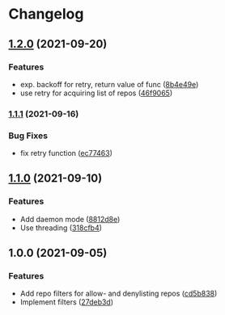 # Changelog

## [1.2.0](https://www.github.com/soerenschneider/git-repo-backup/compare/v1.1.1...v1.2.0) (2021-09-20)


### Features

* exp. backoff for retry, return value of func ([8b4e49e](https://www.github.com/soerenschneider/git-repo-backup/commit/8b4e49e4f0da7907f789223c50729a00bf78075a))
* use retry for acquiring list of repos ([46f9065](https://www.github.com/soerenschneider/git-repo-backup/commit/46f906591c8c94aa5bd6c2c35250da7dc12435ab))

### [1.1.1](https://www.github.com/soerenschneider/git-repo-backup/compare/v1.1.0...v1.1.1) (2021-09-16)


### Bug Fixes

* fix retry function ([ec77463](https://www.github.com/soerenschneider/git-repo-backup/commit/ec774639c987caec08fc9086396d374b1cc9f239))

## [1.1.0](https://www.github.com/soerenschneider/git-repo-backup/compare/v1.0.0...v1.1.0) (2021-09-10)


### Features

* Add daemon mode ([8812d8e](https://www.github.com/soerenschneider/git-repo-backup/commit/8812d8e1d41335cba9e14bd343f6ad0b36362c31))
* Use threading ([318cfb4](https://www.github.com/soerenschneider/git-repo-backup/commit/318cfb4d875af224abbde5d0b0b2e1f689a775b0))

## 1.0.0 (2021-09-05)


### Features

* Add repo filters for allow- and denylisting repos ([cd5b838](https://www.github.com/soerenschneider/git-backup/commit/cd5b838c283e097a7c999c7a63a25b1e07de5d8b))
* Implement filters ([27deb3d](https://www.github.com/soerenschneider/git-backup/commit/27deb3d7f4581a3a05ec92915853671bb49b306b))

